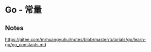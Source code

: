 # Go - 常量

## Notes

<https://gitee.com/mrhuangyuhui/notes/blob/master/tutorials/go/learn-go/go_constants.md>
